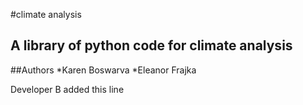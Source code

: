 
#climate analysis
## A library of python code for climate analysis
##Authors
*Karen Boswarva
*Eleanor Frajka

Developer B added this line
